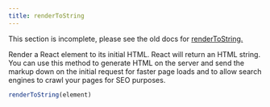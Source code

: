 ```yaml
---
title: renderToString
---
```


<Wip>

This section is incomplete, please see the old docs for [renderToString.](https://reactjs.org/docs/react-dom-server.html#rendertostring)

</Wip>


<Intro>

Render a React element to its initial HTML. React will return an HTML string. You can use this method to generate HTML on the server and send the markup down on the initial request for faster page loads and to allow search engines to crawl your pages for SEO purposes.


```js
renderToString(element)
```

</Intro>

<InlineToc />

